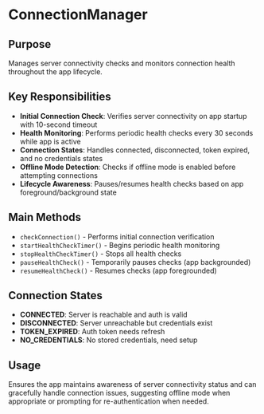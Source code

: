# ConnectionManager

## Purpose
Manages server connectivity checks and monitors connection health throughout the app lifecycle.

## Key Responsibilities
- **Initial Connection Check**: Verifies server connectivity on app startup with 10-second timeout
- **Health Monitoring**: Performs periodic health checks every 30 seconds while app is active
- **Connection States**: Handles connected, disconnected, token expired, and no credentials states
- **Offline Mode Detection**: Checks if offline mode is enabled before attempting connections
- **Lifecycle Awareness**: Pauses/resumes health checks based on app foreground/background state

## Main Methods
- `checkConnection()` - Performs initial connection verification
- `startHealthCheckTimer()` - Begins periodic health monitoring
- `stopHealthCheckTimer()` - Stops all health checks
- `pauseHealthCheck()` - Temporarily pauses checks (app backgrounded)
- `resumeHealthCheck()` - Resumes checks (app foregrounded)

## Connection States
- **CONNECTED**: Server is reachable and auth is valid
- **DISCONNECTED**: Server unreachable but credentials exist
- **TOKEN_EXPIRED**: Auth token needs refresh
- **NO_CREDENTIALS**: No stored credentials, need setup

## Usage
Ensures the app maintains awareness of server connectivity status and can gracefully handle connection issues, suggesting offline mode when appropriate or prompting for re-authentication when needed. 